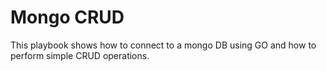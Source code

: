 # Mongo CRUD

This playbook shows how to connect to a mongo DB using GO and how to perform simple CRUD operations.